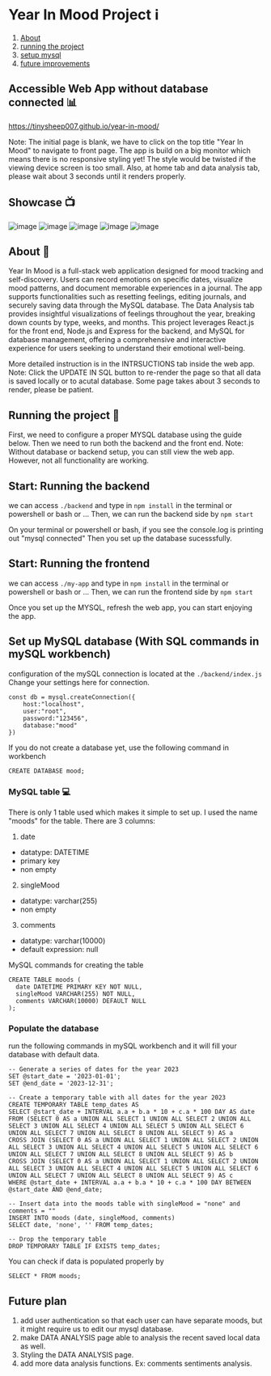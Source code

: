 # Year In Mood Project ℹ️
1. [About](#about)
2. [running the project](#running-the-project)
3. [setup mysql](#mysql-table)
4. [future improvements](#future-plan)

## Accessible Web App without database connected 📊
https://tinysheep007.github.io/year-in-mood/

Note: The initial page is blank, we have to click on the top title "Year In Mood" to navigate to front page.
The app is build on a big monitor which means there is no responsive styling yet! The style would be
twisted if the viewing device screen is too small. Also, at home tab and data analysis  tab, please wait 
about 3 seconds until it renders properly.

## Showcase 📺
![image](https://github.com/tinysheep007/year-in-mood/assets/58338071/e3c4dfbe-75bf-4ebc-9e7e-32f3dac925af)
![image](https://github.com/tinysheep007/year-in-mood/assets/58338071/ad55dd9d-451a-42e9-80c4-2510ecb15439)
![image](https://github.com/tinysheep007/year-in-mood/assets/58338071/24b74fc0-dfb9-459b-a1a3-d0b50ef864b3)
![image](https://github.com/tinysheep007/year-in-mood/assets/58338071/e86aad25-a9b7-45c2-aed0-22aa0950ceb5)
![image](https://github.com/tinysheep007/year-in-mood/assets/58338071/e4c55047-5510-4048-abfb-1185e3c60e3c)

## About 📒
Year In Mood is a full-stack web application designed for mood tracking and self-discovery. Users can record emotions on specific dates, visualize mood patterns, and document memorable experiences in a journal. The app supports functionalities such as resetting feelings, editing journals, and securely saving data through the MySQL database. The Data Analysis tab provides insightful visualizations of feelings throughout the year, breaking down counts by type, weeks, and months. This project leverages React.js for the front end, Node.js and Express for the backend, and MySQL for database management, offering a comprehensive and interactive experience for users seeking to understand their emotional well-being.

More detailed instruction is in the INTRSUCTIONS tab inside the web app. Note: Click the UPDATE IN SQL button to re-render the page so that all data is saved locally or to acutal database. 
Some page takes about 3 seconds to render, please be patient. 

## Running the project 🏃
First, we need to configure a proper MYSQL database using the guide below.
Then we need to run both the backend and the front end.
Note: Without database or backend setup, you can still view the web app. However, not all functionality are working.

## Start: Running the backend 
we can access ```./backend``` and type in ```npm install``` in the terminal or powershell or bash or ...
Then, we can run the backend side by ```npm start```

On your terminal or powershell or bash, if you see the console.log is printing out "mysql connected"
Then you set up the database sucesssfully.

## Start: Running the frontend
we can access ```./my-app``` and type in ```npm install``` in the terminal or powershell or bash or ...
Then, we can run the frontend side by ```npm start```

Once you set up the MYSQL, refresh the web app, you can start enjoying the app.

## Set up MySQL database (With SQL commands in mySQL workbench)
configuration of the mySQL connection is located at the ```./backend/index.js```
Change your settings here for connection.
```
const db = mysql.createConnection({
    host:"localhost",
    user:"root",
    password:"123456",
    database:"mood"
})
```
If you do not create a database yet, use the following command in workbench
```
CREATE DATABASE mood;
```

### MySQL table 💻
There is only 1 table used which makes it simple to set up.
I used the name "moods" for the table.
There are 3 columns: 
1. date
  - datatype: DATETIME
  - primary key
  - non empty 
2. singleMood
  - datatype: varchar(255)
  - non empty
3. comments
  - datatype: varchar(10000)
  - default expression: null

MySQL commands for creating the table
```
CREATE TABLE moods (
  date DATETIME PRIMARY KEY NOT NULL,
  singleMood VARCHAR(255) NOT NULL,
  comments VARCHAR(10000) DEFAULT NULL
);
```


### Populate the database
run the following commands in mySQL workbench and it will fill your database with default data.
```
-- Generate a series of dates for the year 2023
SET @start_date = '2023-01-01';
SET @end_date = '2023-12-31';

-- Create a temporary table with all dates for the year 2023
CREATE TEMPORARY TABLE temp_dates AS
SELECT @start_date + INTERVAL a.a + b.a * 10 + c.a * 100 DAY AS date
FROM (SELECT 0 AS a UNION ALL SELECT 1 UNION ALL SELECT 2 UNION ALL SELECT 3 UNION ALL SELECT 4 UNION ALL SELECT 5 UNION ALL SELECT 6 UNION ALL SELECT 7 UNION ALL SELECT 8 UNION ALL SELECT 9) AS a
CROSS JOIN (SELECT 0 AS a UNION ALL SELECT 1 UNION ALL SELECT 2 UNION ALL SELECT 3 UNION ALL SELECT 4 UNION ALL SELECT 5 UNION ALL SELECT 6 UNION ALL SELECT 7 UNION ALL SELECT 8 UNION ALL SELECT 9) AS b
CROSS JOIN (SELECT 0 AS a UNION ALL SELECT 1 UNION ALL SELECT 2 UNION ALL SELECT 3 UNION ALL SELECT 4 UNION ALL SELECT 5 UNION ALL SELECT 6 UNION ALL SELECT 7 UNION ALL SELECT 8 UNION ALL SELECT 9) AS c
WHERE @start_date + INTERVAL a.a + b.a * 10 + c.a * 100 DAY BETWEEN @start_date AND @end_date;

-- Insert data into the moods table with singleMood = "none" and comments = ""
INSERT INTO moods (date, singleMood, comments)
SELECT date, 'none', '' FROM temp_dates;

-- Drop the temporary table
DROP TEMPORARY TABLE IF EXISTS temp_dates;
```

You can check if data is populated properly by 
```
SELECT * FROM moods;
```

## Future plan
1. add user authentication so that each user can have separate moods, but it might require us to edit our mysql database.
2. make DATA ANALYSIS page able to analysis the recent saved local data as well.
3. Styling the DATA ANALYSIS page.
4. add more data analysis functions. Ex: comments sentiments analysis.
